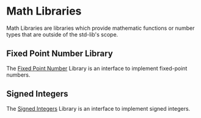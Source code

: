 # Math Libraries

Math Libraries are libraries which provide mathematic functions or number types that are outside of the std-lib's scope.

## Fixed Point Number Library

The [Fixed Point Number](./math/fixed_point/index.md) Library is an interface to implement fixed-point numbers.

## Signed Integers

The [Signed Integers](./math/signed_integers/index.md) Library is an interface to implement signed integers.
